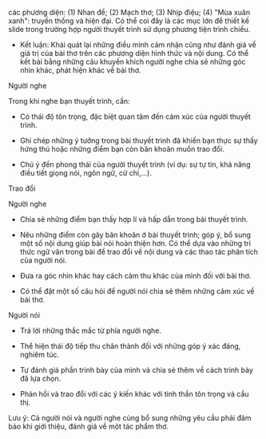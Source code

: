 các phương diện: (1) Nhan đề; (2) Mạch thơ; (3) Nhịp điệu; (4) "Mùa xuân xanh": truyền thống và hiện đại. Có thể coi đây là các mục lớn để thiết kế slide trong trường hợp người thuyết trình sử dụng phương tiện trình chiếu.

- Kết luận: Khái quát lại những điều mình cảm nhận cũng như đánh giá về giá trị của bài thơ trên các phương diện hình thức và nội dung. Có thể kết bài bằng những câu khuyến khích người nghe chia sẻ những góc nhìn khác, phát hiện khác về bài thơ.

Người nghe

Trong khi nghe bạn thuyết trình, cần:

- Có thái độ tôn trọng, đặc biệt quan tâm đến cảm xúc của người thuyết trình.

- Ghi chép những ý tưởng trong bài thuyết trình đã khiến bạn thực sự thấy hứng thú hoặc những điểm bạn còn băn khoăn muốn trao đổi.

- Chú ý đến phong thái của người thuyết trình (ví dụ: sự tự tin, khả năng điều tiết giọng nói, ngôn ngữ, cử chỉ,...).

Trao đổi

Người nghe

- Chia sẻ những điểm bạn thấy hợp lí và hấp dẫn trong bài thuyết trình.

- Nêu những điểm còn gây băn khoăn ở bài thuyết trình; góp ý, bổ sung một số nội dung giúp bài nói hoàn thiện hơn. Có thể dựa vào những tri thức ngữ văn trong bài để trao đổi về nội dung và các thao tác phân tích của người nói.

- Đưa ra góc nhìn khác hay cách cảm thu khác của mình đối với bài thơ.

- Có thể đặt một số câu hỏi để người nói chia sẻ thêm những cảm xúc về bài thơ.

Người nói

- Trả lời những thắc mắc từ phía người nghe.

- Thể hiện thái độ tiếp thu chân thành đối với những góp ý xác đáng, nghiêm túc.

- Tự đánh giá phần trình bày của mình và chia sẻ thêm về cách trình bày đã lựa chọn.

- Phản hồi và trao đổi với các ý kiến khác với tinh thần tôn trọng và cầu thị.

Lưu ý: Cả người nói và người nghe cùng bổ sung những yêu cầu phải đảm bảo khi giới thiệu, đánh giá về một tác phẩm thơ.